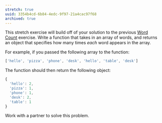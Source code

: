 ```yaml
---
stretch: true
uuid: 3354b4cd-6b84-4edc-9f97-21a4cac97f68
archived: true
---
```


This stretch exercise will build off of your solution to the previous [Word Count](/507c3c6d-7d3a-4d8a-a246-dd84c7b46628) exercise. Write a function that takes in an array of words, and returns an object that specifies how many times *each* word appears in the array.

For example, if you passed the following array to the function:

```javascript
['hello', 'pizza', 'phone', 'desk', 'hello', 'table', 'desk']
```

The function should then return the following object:

```javascript
{
  'hello': 2,
  'pizza': 1,
  'phone': 1,
  'desk': 2,
  'table': 1
}
```

Work with a partner to solve this problem.
